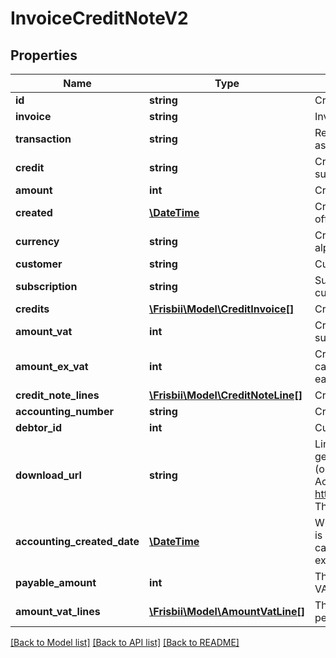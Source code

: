 # InvoiceCreditNoteV2

## Properties
Name | Type | Description | Notes
------------ | ------------- | ------------- | -------------
**id** | **string** | Credit note id | 
**invoice** | **string** | Invoice credited by this note | 
**transaction** | **string** | Refund transaction id if credit note has an associated refund | [optional] 
**credit** | **string** | Credit reference if the credit note relates to a subscription credit | [optional] 
**amount** | **int** | Credit note amount | 
**created** | [**\DateTime**](\DateTime.md) | Creation date for note, in [ISO-8601](http://en.wikipedia.org/wiki/ISO_8601) extended offset date-time format. | 
**currency** | **string** | Credit note currency in [ISO 4217](https://en.wikipedia.org/wiki/ISO_4217) three letter alpha code | 
**customer** | **string** | Customer handle | 
**subscription** | **string** | Subscription handle, will be null for a one-time customer invoice | [optional] 
**credits** | [**\Frisbii\Model\CreditInvoice[]**](CreditInvoice.md) | Credits applied to credit note | 
**amount_vat** | **int** | Credit note vat amount calculated as rounded summed fractional vats for each credit note lines | 
**amount_ex_vat** | **int** | Credit note total amount excluding VAT calculated as summed amounts excl. vats for each credit note lines | [optional] 
**credit_note_lines** | [**\Frisbii\Model\CreditNoteLine[]**](CreditNoteLine.md) | Credit note lines | 
**accounting_number** | **string** | Credit note accounting number | [optional] 
**debtor_id** | **int** | Customer debtor id | [optional] 
**download_url** | **string** | Link to the credit note PDF, available if PDF generation and accounting features are enabled (only for subscription invoices, not charges). Access requires authentication. See https://docs.frisbii.com/reference/authentication. The response is a binary PDF file. | [optional] 
**accounting_created_date** | [**\DateTime**](\DateTime.md) | When the credit note was created. A credit note is created when a non-charging invoice is cancelled or refunded. Timestamp in [ISO-8601](http://en.wikipedia.org/wiki/ISO_8601) extended offset date-time format. | [optional] 
**payable_amount** | **int** | The credit note amount to be payed including VAT | [optional] 
**amount_vat_lines** | [**\Frisbii\Model\AmountVatLine[]**](AmountVatLine.md) | The list of VAT amounts grouped by VAT percentage | [optional] 

[[Back to Model list]](../../README.md#documentation-for-models) [[Back to API list]](../../README.md#documentation-for-api-endpoints) [[Back to README]](../../README.md)

